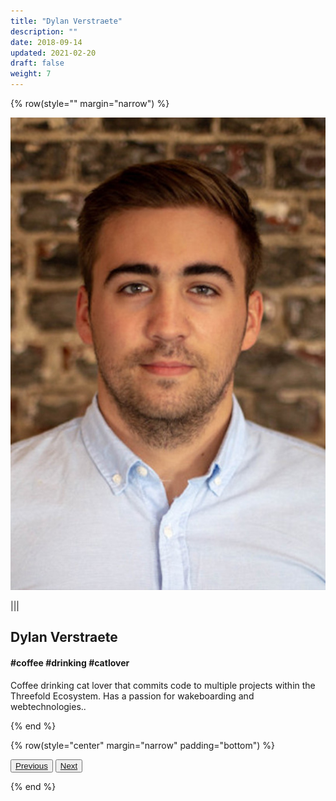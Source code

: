```yaml
---
title: "Dylan Verstraete"
description: ""
date: 2018-09-14
updated: 2021-02-20
draft: false
weight: 7
---
```


<div class="container mx-auto">


{% row(style="" margin="narrow") %}

![Image](./img/dylan_verstraete.jpg#small#mx-auto)

|||

##  Dylan Verstraete

#### #coffee #drinking #catlover


<p class="text-base">Coffee drinking cat lover that commits code to multiple projects within the Threefold Ecosystem. Has a passion for wakeboarding and webtechnologies..</p>

{% end %}

{% row(style="center" margin="narrow" padding="bottom") %}

<button>[Previous](/people/azmy)</button>
<button>[Next](/people/lee)</button>

{% end %}

</div>